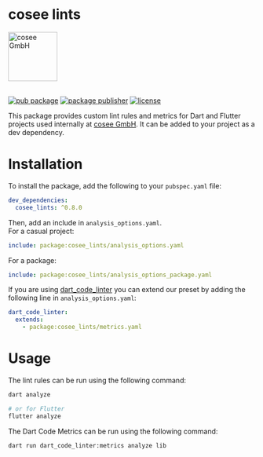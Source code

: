 # cosee lints

<a href="https://www2.cosee.biz/">
    <picture>
      <source media="(prefers-color-scheme: dark)" srcset="https://www.cosee.biz/_next/image?url=%2F_next%2Fstatic%2Fmedia%2FcoseeLogoDark.aafdc315.png&w=1920&q=75">
      <img src="https://www.cosee.biz/_next/image?url=%2F_next%2Fstatic%2Fmedia%2FcoseeLogoLight.de669ba8.png&w=1920&q=75" height="100" alt="cosee GmbH" />
    </picture>
</a>
<br>
<br>

[![pub package][pub_badge]][pub_badge_link]
[![package publisher][publisher_badge]][publisher_badge_link]
[![license][license_badge]][license_link]

This package provides custom lint rules and metrics for Dart and Flutter projects used internally
at [cosee GmbH][cosee]. It can be added to your project as a dev dependency.

# Installation

To install the package, add the following to your `pubspec.yaml` file:

```yaml
dev_dependencies:
  cosee_lints: ^0.8.0
```

Then, add an include in `analysis_options.yaml`.<br>
For a casual project:

```yaml
include: package:cosee_lints/analysis_options.yaml
```

For a package:

```yaml
include: package:cosee_lints/analysis_options_package.yaml
```

If you are using [dart_code_linter][dart_code_linter] you can extend our preset by adding the
following line in `analysis_options.yaml`:

```yaml
dart_code_linter:
  extends:
    - package:cosee_lints/metrics.yaml
```

# Usage

The lint rules can be run using the following command:

```sh
dart analyze

# or for Flutter
flutter analyze
```

The Dart Code Metrics can be run using the following command:

```sh
dart run dart_code_linter:metrics analyze lib
```

[cosee]: https://www2.cosee.biz/

[dart_code_linter]: https://dcl.apps.bancolombia.com/

[pub_badge]: https://img.shields.io/pub/v/cosee_lints.svg

[pub_badge_link]: https://pub.dartlang.org/packages/cosee_lints

[publisher_badge]: https://img.shields.io/pub/publisher/cosee_lints.svg

[publisher_badge_link]: https://pub.dev/publishers/cosee.biz/packages

[license_badge]: https://img.shields.io/github/license/cosee/cosee_lints

[license_link]: https://github.com/cosee/cosee_lints/blob/main/LICENSE
